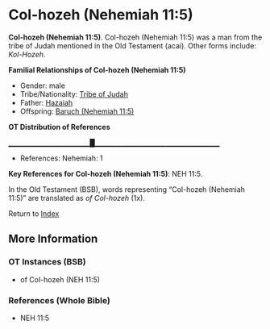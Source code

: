 # Col-hozeh (Nehemiah 11:5)
**Col-hozeh (Nehemiah 11:5)**. 
Col-hozeh (Nehemiah 11:5) was a man from the tribe of Judah mentioned in the Old Testament (acai). 
Other forms include: 
*Kol-Hozeh*. 




**Familial Relationships of Col-hozeh (Nehemiah 11:5)**


* Gender: male
* Tribe/Nationality: [Tribe of Judah](../../../groups/md/acai/Judah.md)
* Father: [Hazaiah](Hazaiah.md)
* Offspring: [Baruch (Nehemiah 11:5)](Baruch.3.md)


**OT Distribution of References**

▁▁▁▁▁▁▁▁▁▁▁▁▁▁▁█▁▁▁▁▁▁▁▁▁▁▁▁▁▁▁▁▁▁▁▁▁▁▁
* References: Nehemiah: 1



**Key References for Col-hozeh (Nehemiah 11:5)**: 
NEH 11:5. 


In the Old Testament (BSB), words representing “Col-hozeh (Nehemiah 11:5)” are translated as 
*of Col-hozeh* (1x). 




Return to [Index](00-Index.md)

## More Information

### OT Instances (BSB)

* of Col-hozeh (NEH 11:5)



### References (Whole Bible)

* NEH 11:5



